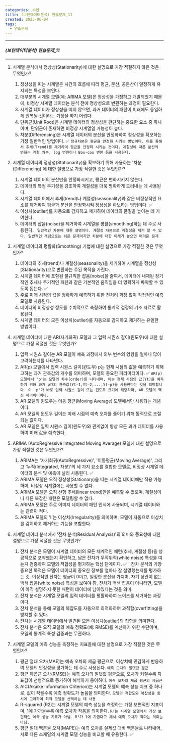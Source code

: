 ```yaml
---
categories: 수업
title: (보안데이터분석) 연습문제_11
created: 2025-06-04
tags:
  - 연습문제
---
```

---
#### *(보안데이터분석) 연습문제_11*
---

1. 시계열 분석에서 정상성(Stationarity)에 대한 설명으로 가장 적절하지 않은 것은 무엇인가?
	1) 정상성을 띠는 시계열은 시간의 흐름에 따라 평균, 분산, 공분산이 일정하게 유지되는 특성을 보인다.
	2) 대부분의 시계열 모델(예: ARIMA 모델)은 정상성을 가정하고 개발되었기 때문에, 비정상 시계열 데이터는 분석 전에 정상성으로 변환하는 과정이 필요한다.
	3) 시계열 데이터가 정상성을 띠지 않으면, 과거 데이터의 패턴이 미래에도 동일하게 반복될 것이라는 가정을 하기 어렵다.
	4) 단위근(Unit Root)은 시계열 데이터의 정상성을 판단하는 중요한 요소 중 하나이며, 단위근이 존재하면 비정상 시계열일 가능성이 높다.
	5) 차분(Differencing)은 시계열 데이터의 분산을 안정화하여 정상성을 확보하는 가장 일반적인 방법이다. ✅ `정규차분은 평균을 안정화 시키는 방법이다. 이를 통해서 추세(Trend)를 제거하여 평균을 안정화 시키는 것이다. 계절성에 따른 분산의 변화는 계절 차분, log 변환이나 Box-cox 변환 등을 사용한다.`

2. 시계열 데이터의 정상성(Stationarity)을 확보하기 위해 사용하는 '차분(Differencing)'에 대한 설명으로 가장 적절한 것은 무엇인가?
	1) 시계열 데이터의 분산만을 안정화시키고, 평균은 변화시키지 않는다.
	2) 데이터의 특정 주기성을 강조하여 계절성을 더욱 명확하게 드러내는 데 사용된다.
	3) 시계열 데이터에서 추세(trend)나 계절성(seasonality)과 같은 비정상적인 요소를 제거하여 평균과 분산을 안정화시켜 정상성을 확보하는 방법이다. ✅
	4) 이상치(outlier)를 자동으로 감지하고 제거하여 데이터의 품질을 높이는 데 기여한다.
	5) 데이터의 잡음(noise)을 제거하여 시계열을 평활(smoothing)하는 데 주로 사용된다.
		` 일반적인 차분에 대한 설명이다. 계절성 차분으로 계절성을 제거 할 수 있다. 일반적인 개념으로는 쉬운 문제이지만 차분에 대한 이해가 높으면 어려운 문제`

3. 시계열 데이터의 평활화(Smoothing) 기법에 대한 설명으로 가장 적절한 것은 무엇인가?
	1) 데이터의 추세(trend)나 계절성(seasonality)을 제거하여 시계열을 정상성(Stationarity)으로 변환하는 주된 목적을 가진다.
	2) 시계열 데이터에 포함된 불규칙한 잡음(noise)을 줄여서, 데이터에 내재된 장기적인 추세나 주기적인 패턴과 같은 기본적인 움직임을 더 명확하게 파악할 수 있도록 돕는다. ✅
	3) 주로 미래 시점의 값을 정확하게 예측하기 위한 전처리 과정 없이 직접적인 예측 모델로 사용된다.
	4) 데이터의 비정상성 정도를 수치적으로 측정하여 통계적 검정의 기초 자료로 활용된다.
	5) 시계열 데이터의 모든 이상치(outlier)를 자동으로 감지하고 제거하는 유일한 방법이다.

4. 시계열 데이터에 대한 AR(자기회귀) 모델과 그 입력 시퀀스 길이(윈도우)에 대한 설명으로 가장 적절한 것은 무엇인가?
	1) 입력 시퀀스 길이는 AR 모델이 예측 과정에서 외부 변수의 영향을 얼마나 많이 고려하는지를 나타낸다.
	2) AR(p) 모델에서 입력 시퀀스 길이(윈도우) p는 현재 시점의 값을 예측하기 위해 고하는 과거 관측값의 개수를 의미하며, 모델의 중요한 파라미터이다. ✅
		`AR(p) 모델에서 'p'는 모델의 차수(order)를 나타내며, 이는 현재 시점의 값(Yt​)을 예측하기 위해 과거 p개의 관측값(Yt−1​,Yt−2​,...,Yt−p​)을 사용한다는 것을 의미합니다. 이 'p'가 바로 입력 시퀀스 길이 또는 윈도우 크기에 해당하며, AR 모델의 핵심 파라미터이다.`
	3) AR 모델의 윈도우는 이동 평균(Moving Average) 모델에서만 사용되는 개념이다.
	4) AR 모델의 윈도우 길이는 미래 시점의 예측 오차를 줄이기 위해 동적으로 조절되는 값이다.
	5) AR 모델은 입력 시퀀스 길이(윈도우)와 관계없이 항상 모든 과거 데이터를 사용하여 미래 값을 예측한다.

5. ARIMA (AutoRegressive Integrated Moving Average) 모델에 대한 설명으로 가장 적절한 것은 무엇인가?
	1) ARIMA는 '자기회귀(AutoRegressive)', '이동평균(Moving Average)', 그리고 '누적(Integrated, 차분)'의 세 가지 요소를 결합한 모델로, 비정상 시계열 데이터의 분석 및 예측에 널리 사용된다. ✅
	2) ARIMA 모델은 오직 정상성(Stationary)을 띠는 시계열 데이터에만 적용 가능하며, 비정상 시계열에는 사용할 수 없다.
	3) ARIMA 모델은 오직 선형 추세(linear trend)만을 예측할 수 있으며, 계절성이나 다른 복잡한 패턴은 모델링할 수 없다.
	4) ARIMA 모델은 주로 이미지 데이터의 패턴 인식에 사용되며, 시계열 데이터와는 관련이 적다.
	5) ARIMA 모델의 'I'는 이상치(Irregularity)를 의미하며, 모델이 자동으로 이상치를 감지하고 제거하는 기능을 포함한다.

6. 시계열 데이터 분석에서 '잔차 분석(Residual Analysis)'의 의미와 중요성에 대한 설명으로 가장 적절한 것은 무엇인가?
	1) 잔차 분석은 모델이 시계열 데이터의 모든 체계적인 패턴(추세, 계절성 등)을 성공적으로 포착했는지 확인하고, 남은 잔차가 무작위적(white noise) 특성을 띠는지 검증하여 모델의 적합성을 평가하는 핵심 단계이다. ✅
		` 잔차 분석의 가장 중요한 목적은 모델이 데이터의 중요한 정보를 얼마나 잘 설명했는지를 평가하는 것. 이상적인 잔차는 평균이 0이고, 일정한 분산을 가지며, 자기 상관이 없는 백색 잡음(white noise) 특성을 보여야 함. 잔차가 백색 잡음이 아니라면, 모델이 아직 설명하지 못한 패턴이 데이터에 남아있다는 것을 의미.
	2) 잔차 분석은 시계열 모델의 입력 데이터를 평활화하여 노이즈를 제거하는 과정이다.
	3) 잔차 분석을 통해 모델의 복잡도를 자동으로 최적화하여 과적합(overfitting)을 방지할 수 있다.
	4) 잔차는 시계열 데이터에서 발견된 모든 이상치(outlier)의 집합을 의미한다.
	5) 잔차 분석은 오직 모델의 예측 정확도(예: RMSE)를 계산하기 위한 수단이며, 모델의 통계적 특성 검증과는 무관하다.

7. 시계열 모델의 예측 성능을 측정하는 지표들에 대한 설명으로 가장 적절한 것은 무엇인가?
	1) 평균 절대 오차(MAE)는 예측 오차의 제곱 평균으로, 이상치에 민감하게 반응하여 모델의 안정성을 평가하는 데 주로 사용된다. `예측 오차의 절댓값 평균`
	2) 평균 제곱근 오차(RMSE)는 예측 오차의 절댓값 평균으로, 오차가 커질수록 지표값이 선형적으로 증가하여 해석하기 용이하다. `예측 오차의 제곱 평균의 제곱근`
	3) AIC(Akaike Information Criterion)는 시계열 모델의 예측 성능 지표 중 하나로, 값이 작을수록 예측 정확도가 높음을 의미한다. `모델의 적합도와 복잡성을 동시에 고려하여 최적 모델을 선택하는 데 사용`
	4) R-squared (R2)는 시계열 모델의 예측 성능을 측정하는 가장 보편적인 지표이며, 1에 가까울수록 예측 오차가 작음을 의미한다. `R²는 시계열 모델에서 가장 보편적인 예측 성능 지표가 아님. R²가 1에 가깝다고 해서 예측 오차가 작다는 의미는 아님.`
	5) 평균 절대 백분율 오차(MAPE)는 예측 오차를 실제값 대비 백분율로 나타내어, 서로 다른 스케일의 시계열 모델 성능을 비교할 때 유용한다. ✅